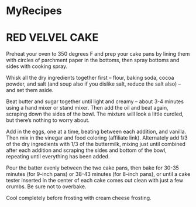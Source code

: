 # MyRecipes

# RED VELVEL CAKE 

Preheat your oven to 350 degrees F and prep your cake pans by lining them with circles of parchment paper in the bottoms, then spray bottoms and sides with cooking spray.

Whisk all the dry ingredients together first – flour, baking soda, cocoa powder, and salt (and soup also if you dislike salt, reduce the salt also) – and set them aside.

Beat butter and sugar together until light and creamy – about 3-4 minutes using a hand mixer or stand mixer. Then add the oil and beat again, scraping down the sides of the bowl.
 The mixture will look a little curdled, but there’s nothing to worry about.

Add in the eggs, one at a time, beating between each addition, and vanilla.
 Then mix in the vinegar and food coloring (affiliate link).
Alternately add 1/3 of the dry ingredients with 1/3 of the buttermilk, mixing just until combined after each addition and scraping the sides and bottom of the bowl, repeating until everything has been added.

Pour the batter evenly between the two cake pans, then bake for 30-35 minutes (for 9-inch pans) or 38-43 minutes (for 8-inch pans), or until a cake tester inserted in the center of each cake comes out clean with just a few crumbs. Be sure not to overbake.

Cool completely before frosting with cream cheese frosting.

